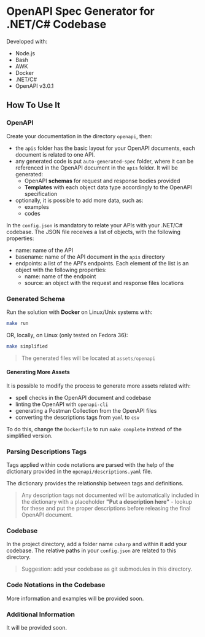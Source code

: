 # OpenAPI Spec Generator for .NET/C# Codebase

Developed with:

- Node.js
- Bash
- AWK
- Docker
- .NET/C#
- OpenAPI v3.0.1

## How To Use It

### OpenAPI

Create your documentation in the directory `openapi`, then:

- the `apis` folder has the basic layout for your OpenAPI documents, each document is related to one API.
- any generated code is put `auto-generated-spec` folder, where it can be referenced in the OpenAPI document in the `apis` folder. It will be generated:
  - OpenAPI **schemas** for request and response bodies provided
  - **Templates** with each object data type accordingly to the OpenAPI specification
- optionally, it is possible to add more data, such as:
  - examples
  - codes

In the `config.json` is mandatory to relate your APIs with your .NET/C# codebase. The JSON file receives a list of objects, with the following properties:

- name: name of the API
- basename: name of the API document in the `apis` directory
- endpoints: a list of the API's endpoints. Each element of the list is an object with the following properties:
  - name: name of the endpoint
  - source: an object with the request and response files locations

### Generated Schema

Run the solution with **Docker** on Linux/Unix systems with:

```bash
make run
```

OR, locally, on Linux (only tested on Fedora 36):

```bash
make simplified
```

> The generated files will be located at `assets/openapi`

#### Generating More Assets

It is possible to modify the process to generate more assets related with:

- spell checks in the OpenAPI document and codebase
- linting the OpenAPI with `openapi-cli`
- generating a Postman Collection from the OpenAPI files
- converting the descriptions tags from `yaml` to `csv`

To do this, change the `Dockerfile` to run `make complete` instead of the simplified version.

### Parsing Descriptions Tags

Tags applied within code notations are parsed with the help of the dictionary provided in the `openapi/descriptions.yaml` file.

The dictionary provides the relationship between tags and definitions.

> Any description tags not documented will be automatically included in the dictionary with a placeholder **"Put a description here"** - lookup for these and put the proper descriptions before releasing the final OpenAPI document.

### Codebase

In the project directory, add a folder name `csharp` and within it add your codebase. The relative paths in your `config.json` are related to this directory.

> Suggestion: add your codebase as git submodules in this directory.

### Code Notations in the Codebase

More information and examples will be provided soon.

### Additional Information

It will be provided soon.
